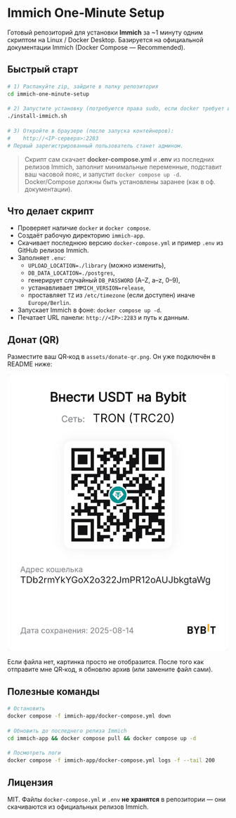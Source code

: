 # Immich One‑Minute Setup

Готовый репозиторий для установки **Immich** за ~1 минуту одним скриптом на Linux / Docker Desktop.
Базируется на официальной документации Immich (Docker Compose — Recommended).

## Быстрый старт
```bash
# 1) Распакуйте zip, зайдите в папку репозитория
cd immich-one-minute-setup

# 2) Запустите установку (потребуются права sudo, если docker требует их)
./install-immich.sh

# 3) Откройте в браузере (после запуска контейнеров):
#    http://<IP-сервера>:2283
# Первый зарегистрированный пользователь станет админом.
```

> Скрипт сам скачает **docker-compose.yml** и **.env** из последних релизов Immich, заполнит минимальные переменные,
> подставит ваш часовой пояс, и запустит `docker compose up -d`.
> Docker/Compose должны быть установлены заранее (как в оф. документации).

## Что делает скрипт
- Проверяет наличие `docker` и `docker compose`.
- Создаёт рабочую директорию `immich-app`.
- Скачивает последнюю версию `docker-compose.yml` и пример `.env` из GitHub релизов Immich.
- Заполняет `.env`: 
  - `UPLOAD_LOCATION=./library` (можно изменить),
  - `DB_DATA_LOCATION=./postgres`,
  - генерирует случайный `DB_PASSWORD` (A–Z, a–z, 0–9),
  - устанавливает `IMMICH_VERSION=release`,
  - проставляет `TZ` из `/etc/timezone` (если доступен) иначе `Europe/Berlin`.
- Запускает Immich в фоне: `docker compose up -d`.
- Печатает URL панели: `http://<IP>:2283` и путь к данным.

## Донат (QR)
Разместите ваш QR‑код в `assets/donate-qr.png`. Он уже подключён в README ниже:

![Donate QR](assets/donate-qr.png)

Если файла нет, картинка просто не отобразится. После того как отправите мне QR‑код, я обновлю архив (или замените файл сами).

## Полезные команды
```bash
# Остановить
docker compose -f immich-app/docker-compose.yml down

# Обновить до последнего релиза Immich
cd immich-app && docker compose pull && docker compose up -d

# Посмотреть логи
docker compose -f immich-app/docker-compose.yml logs -f --tail 200
```

## Лицензия
MIT. Файлы `docker-compose.yml` и `.env` **не хранятся** в репозитории — они скачиваются из официальных релизов Immich.

